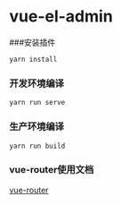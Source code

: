 # vue-el-admin

###安装插件

```
yarn install
```

### 开发环境编译
```
yarn run serve
```

### 生产环境编译
```
yarn run build
```

### vue-router使用文档

[vue-router](./doc/router.md)